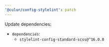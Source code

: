 ```yaml
---
'@culur/config-stylelint': patch
---
```


Update dependencies:

- `dependencies`:
  - `stylelint-config-standard-scss@^16.0.0`
